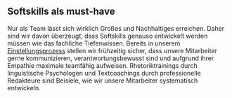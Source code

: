 ﻿## Softskills als must-have

Nur als Team lässt sich wirklich Großes und Nachhaltiges erreichen. Daher sind wir davon überzeugt, dass Softskills
genauso entwickelt werden müssen wie das fachliche Tiefenwissen. Bereits in
unserem [Einstellungsprozess](https://e.co-IT.eu/recruiting/process) stellen wir frühzeitig sicher, dass unsere
Mitarbeiter gerne kommunizieren, verantwortungsbewusst sind und aufgrund ihrer Empathie maximale teamfähig aufweisen.
Rhetoriktrainings durch linguistische Psychologen und Textcoachings durch professionelle Redakteure sind Beisiele, wie
wir unsere Mitarbeiter systematisch entwickeln.
